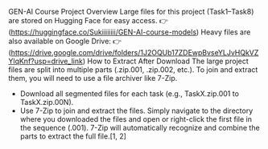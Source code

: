 GEN-AI Course
Project Overview
Large files for this project (Task1–Task8) are stored on Hugging Face for easy access.
👉(https://huggingface.co/Sukiiiiiiii/GEN-AI-course-models)
Heavy files are also available on Google Drive:
👉(https://drive.google.com/drive/folders/1J2OQUb17ZDEwpBvseYLJvHQkVZYlqKnf?usp=drive_link)
How to Extract After Download
The large project files are split into multiple parts (.zip.001, .zip.002, etc.). To join and extract them, you will need to use a file archiver like 7-Zip.
 * Download all segmented files for each task (e.g., TaskX.zip.001 to TaskX.zip.00N).
 * Use 7-Zip to join and extract the files. Simply navigate to the directory where you downloaded the files and open or right-click the first file in the sequence (.001). 7-Zip will automatically recognize and combine the parts to extract the full file.[1, 2]
